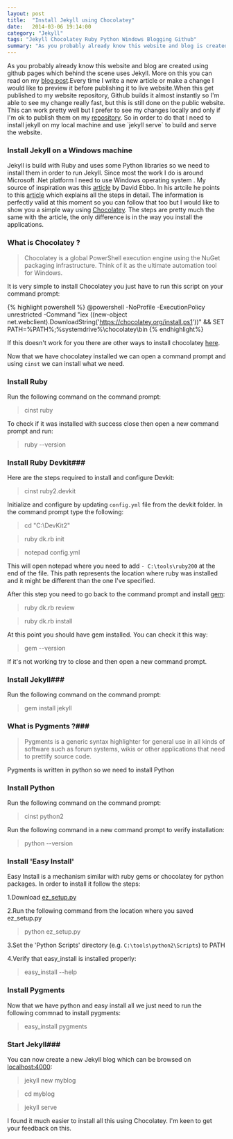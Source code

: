 ```yaml
---
layout: post
title:  "Install Jekyll using Chocolatey"
date:   2014-03-06 19:14:00
category: "Jekyll"
tags: "Jekyll Chocolatey Ruby Python Windows Blogging Github"
summary: "As you probably already know this website and blog is created using github pages which behind the scene uses Jekyll. More on this you can read on my blog post.Every time I write a new article or make a change I would like to preview it before publishing it to live website."
---
```

<p class="dropcap">As you probably already know this website and blog are created using github pages which behind the scene uses Jekyll. More on this you can read on my <a href="http://romuluscrisan.com/blog/2014/03/03/the-engine-behind-my-blog.html">blog post</a>.Every time I write a new article or make a change I would like to preview it before publishing it to live website.When this get published to my website repository, Github builds it almost instantly so I'm able to see my change really fast, but this is still done on the public website. This can work pretty well but I prefer to see my changes locally and only if I'm ok to publish them on my <a href="https://github.com/cromica/cromica.github.io">repository</a>. So in order to do that I need to install jekyll on my local machine and use `jekyll serve` to build and serve the website.</p>

### Install Jekyll on a Windows machine ###

Jekyll is build with Ruby and uses some Python libraries so we need to install them in order to run Jekyll. Since most the work I do is around Microsoft .Net platform I need to use Windows operating system . My source of inspiration was this [article](http://blog.davidebbo.com/2014/01/converting-my-old-blog.html) by David Ebbo. In his artcile he points to this [article](http://yizeng.me/2013/05/10/setup-jekyll-on-windows/) which explains all the steps in detail. The information is perfectly valid at this moment so you can follow that too but I would like to show you a simple way using [Chocolatey](https://chocolatey.org/). The steps are pretty much the same with the article, the only difference is in the way you install the applications.

### What is Chocolatey ? ###

>Chocolatey is a global PowerShell execution engine using the NuGet packaging infrastructure. Think of it as the ultimate automation tool for Windows.

It is very simple to install Chocolatey you just have to run this script on your command prompt:

{% highlight powershell %}
@powershell -NoProfile -ExecutionPolicy unrestricted -Command "iex ((new-object net.webclient).DownloadString('https://chocolatey.org/install.ps1'))" && SET PATH=%PATH%;%systemdrive%\chocolatey\bin
{% endhighlight%}

If this doesn't work for you there are other ways to install chocolatey [here](https://github.com/chocolatey/chocolatey/wiki/Installation).

Now that we have chocolatey installed we can open a command prompt and using `cinst` we can install what we need. 

### Install Ruby ###

Run the following command on the command prompt:
>cinst ruby

To check if it was installed with success close then open a new command prompt and run:
> ruby --version

### Install Ruby Devkit###

Here are the steps required to install and configure Devkit:

> cinst ruby2.devkit

Initialize and configure by updating `config.yml` file from the devkit folder. In the command prompt type the following:
>cd "C:\DevKit2"

>ruby dk.rb init

>notepad config.yml

This will open notepad where you need to add `- C:\tools\ruby200` at the end of the file. This path represents the location where ruby was installed and it might be different than the one I've specified.

After this step you need to go back to the command prompt and install [gem](http://guides.rubygems.org/what-is-a-gem/):
>ruby dk.rb review

>ruby dk.rb install

At this point you should have gem installed. You can check it this way:
>gem --version

If it's not working try to close and then open a new command prompt.

### Install Jekyll###

Run the following command on the command prompt:
>gem install jekyll

### What is Pygments ?###

>Pygments is a generic syntax highlighter for general use in all kinds of software such as forum systems, wikis or other applications that need to prettify source code.
 
Pygments is written in python so we need to install Python

### Install Python ###

Run the following command on the command prompt:
> cinst python2

Run the following command in a new command prompt to verify installation:
>python --version

### Install 'Easy Install' ###

Easy Install is a mechanism similar with ruby gems or chocolatey for python packages. In order to install it follow the steps:

1.Download [ez_setup.py](https://bitbucket.org/pypa/setuptools/raw/bootstrap/ez_setup.py)

2.Run the following command from the location where you saved ez_setup.py
>python ez_setup.py

3.Set the  'Python Scripts' directory (e.g. `C:\tools\python2\Scripts`) to PATH

4.Verify that easy_install is installed properly:
> easy_install --help

### Install Pygments ###

Now that we have python and easy install all we just need to run the following commnad to install pygments:
>easy_install pygments


### Start Jekyll###

You can now create a new Jekyll blog which can be browsed on [localhost:4000](http://localhost:4000):
>jekyll new myblog

>cd myblog
    
>jekyll serve

I found it much easier to install all this using Chocolatey. I'm keen to get your feedback on this.